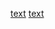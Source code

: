 [text](https://www.figma.com/design/cwEGT47MB5rNzo1xSRxnSz/judy_seide?node-id=6-2&p=f&t=Kry07IRenVTp9YjD-0)
[text](https://drive.google.com/drive/folders/1JglYExKbOcUXqR7lrU1Zo5Hicm3_4KXw)
